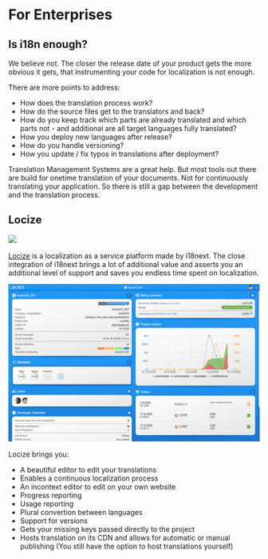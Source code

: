 # For Enterprises

## Is i18n enough?

We believe not. The closer the release date of your product gets the more obvious it gets, that instrumenting your code for localization is not enough.

There are more points to address:

* How does the translation process work?
* How do the source files get to the translators and back?
* How do you keep track which parts are already translated and which parts not - and additional are all target languages fully translated?
* How you deploy new languages after release?
* How do you handle versioning?
* How you update / fix typos in translations after deployment?

Translation Management Systems are a great help. But most tools out there are build for onetime translation of your documents. Not for continuously translating your application. So there is still a gap between the development and the translation process.

## Locize

![](../.gitbook/assets/locize.png)

[Locize](http://locize.com/?utm_source=i18next_com&utm_medium=gitbook) is a localization as a service platform made by i18next. The close integration of i18next brings a lot of additional value and asserts you an additional level of support and saves you endless time spent on localization.

![](../.gitbook/assets/general-locize-screen.png)

Locize brings you:

* A beautiful editor to edit your translations
* Enables a continuous localization process
* An incontext editor to edit on your own website
* Progress reporting
* Usage reporting
* Plural convertion between languages
* Support for versions
* Gets your missing keys passed directly to the project
* Hosts translation on its CDN and allows for automatic or manual publishing \(You still have the option to host translations yourself\)

